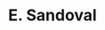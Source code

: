 ---
layout: page
title: E. Sandoval 
description: HMC '26, CS/Math. Spring/Summer 24
img: assets/img/photo_1.png
importance: 2
category: alumni
related_publications: false
---